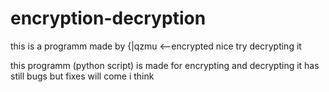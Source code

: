 # encryption-decryption
this is a programm made by {|qzmu <--encrypted nice try decrypting it
 
 
 this programm (python script) is made for encrypting and decrypting 
 it has still bugs but fixes will come i think
